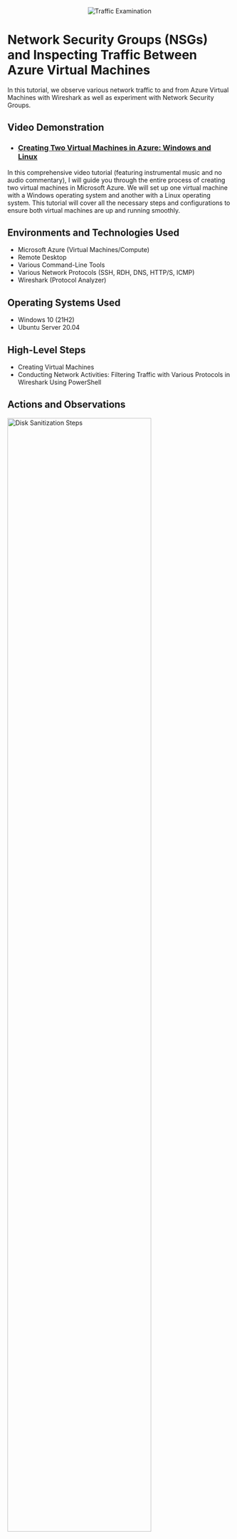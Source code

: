<p align="center">
<img src="https://i.imgur.com/Ua7udoS.png" alt="Traffic Examination"/>
</p>

<h1>Network Security Groups (NSGs) and Inspecting Traffic Between Azure Virtual Machines</h1>
In this tutorial, we observe various network traffic to and from Azure Virtual Machines with Wireshark as well as experiment with Network Security Groups. <br />


<h2>Video Demonstration</h2>

- ### [Creating Two Virtual Machines in Azure: Windows and Linux](https://youtu.be/hWDgydFGzGc?si=nAzxxpBrWnA6eQKX)
In this comprehensive video tutorial (featuring instrumental music and no audio commentary), I will guide you through the entire process of creating two virtual machines in Microsoft Azure. We will set up one virtual machine with a Windows operating system and another with a Linux operating system. This tutorial will cover all the necessary steps and configurations to ensure both virtual machines are up and running smoothly.
<br/>
<h2>Environments and Technologies Used</h2>

- Microsoft Azure (Virtual Machines/Compute)
- Remote Desktop
- Various Command-Line Tools
- Various Network Protocols (SSH, RDH, DNS, HTTP/S, ICMP)
- Wireshark (Protocol Analyzer)

<h2>Operating Systems Used </h2>

- Windows 10 (21H2)
- Ubuntu Server 20.04
<h2>High-Level Steps</h2>

- Creating Virtual Machines
- Conducting Network Activities: Filtering Traffic with Various Protocols in Wireshark Using PowerShell

<h2>Actions and Observations</h2>

<p>
<img src="https://i.imgur.com/eeFtFsy.png" height="80%" width="80%" alt="Disk Sanitization Steps"/>
</p>
<p>
Navigating to through VM1's essentials to obtain the public IP Address to add to Microsoft Remote Desktop. 
</p>
<br />

<p>
<img src="https://i.imgur.com/pxHBwVx.png" height="80%" width="80%" alt="Disk Sanitization Steps"/>
</p>
<p>
Microsoft Remote Desktop.
</p>
<br />

<p>
<img src="https://i.imgur.com/NnNED4P.png" height="80%" width="80%" alt="Disk Sanitization Steps"/>
</p>
<p>
Adding VM1's public IP Address to Microsoft Remote Desktop.
</p>
<br />

<p>
<img src="https://i.imgur.com/Xz9lhwr.png" height="80%" width="80%" alt="Disk Sanitization Steps"/>
</p>
<p>
Logging into Microsoft Remote Desktop with the credentials add in Azure during VM setup.
</p>
<br />

<p>
<img src="https://i.imgur.com/iU6K7Ou.png" height="80%" width="80%" alt="Disk Sanitization Steps"/>
</p>
<br />

<p>
<img src="https://i.imgur.com/9pTt9Fm.png" height="80%" width="80%" alt="Disk Sanitization Steps"/>
</p>
<p>
Trying pinging VM2, since VM1 and VM2 have the same private IP address, some Linux commands didn't work properly. I did a workaround and used the public IP address to complete the lap.
</p>
<br />

<p>
<img src="https://i.imgur.com/0SvpyJt.png" width="80%" alt="Disk Sanitization Steps"/>
</p>
<p>
Creating a firewall rule that denys ICMP traffic.
</p>
<br />

<p>
<img src="https://i.imgur.com/9pTt9Fm.png" height="80%" width="80%" alt="Disk Sanitization Steps"/>
</p>
Filtering traffic by ICMP viewing results in Wireshark.
<br />

<p>
<img src="https://i.imgur.com/CWj1q6C.png" height="80%" width="80%" alt="Disk Sanitization Steps"/>
</p>
<p>
Filtering traffic by DNS viewing results in Wireshark.
</p>
<br />

<p>
<img src="https://i.imgur.com/epWorgI.png" height="80%" width="80%" alt="Disk Sanitization Steps"/>
</p>
<p>

Filtering traffic by SSH viewing results in Wireshark.
</p>
<br />

<p>
<img src="https://i.imgur.com/epWorgI.png" height="80%" width="80%" alt="Disk Sanitization Steps"/>
</p>
<p>
Connecting to VM2 from VM1 through secure shell (SSH).
</p>
<br />
